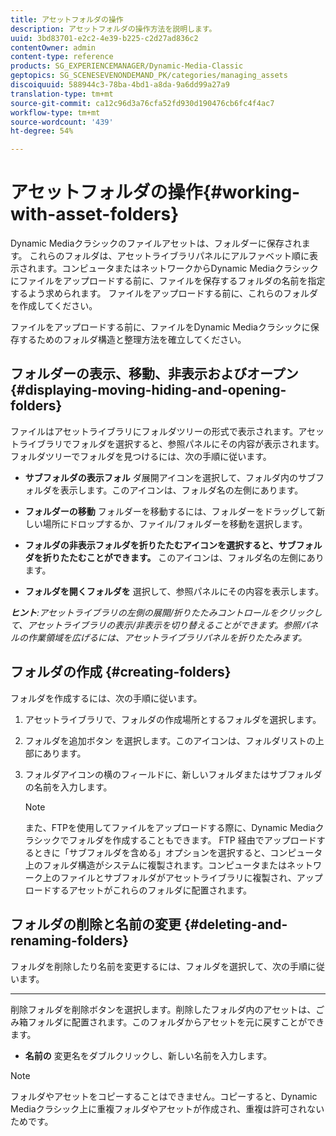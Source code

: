 ```yaml
---
title: アセットフォルダの操作
description: アセットフォルダの操作方法を説明します。
uuid: 3bd83701-e2c2-4e39-b225-c2d27ad836c2
contentOwner: admin
content-type: reference
products: SG_EXPERIENCEMANAGER/Dynamic-Media-Classic
geptopics: SG_SCENESEVENONDEMAND_PK/categories/managing_assets
discoiquuid: 588944c3-78ba-4bd1-a8da-9a6dd99a27a9
translation-type: tm+mt
source-git-commit: ca12c96d3a76cfa52fd930d190476cb6fc4f4ac7
workflow-type: tm+mt
source-wordcount: '439'
ht-degree: 54%

---
```



# アセットフォルダの操作{#working-with-asset-folders}

Dynamic Mediaクラシックのファイルアセットは、フォルダーに保存されます。 これらのフォルダは、アセットライブラリパネルにアルファベット順に表示されます。コンピュータまたはネットワークからDynamic Mediaクラシックにファイルをアップロードする前に、ファイルを保存するフォルダの名前を指定するよう求められます。 ファイルをアップロードする前に、これらのフォルダを作成してください。

ファイルをアップロードする前に、ファイルをDynamic Mediaクラシックに保存するためのフォルダ構造と整理方法を確立してください。

## フォルダーの表示、移動、非表示およびオープン {#displaying-moving-hiding-and-opening-folders}

ファイルはアセットライブラリにフォルダツリーの形式で表示されます。アセットライブラリでフォルダを選択すると、参照パネルにその内容が表示されます。フォルダツリーでフォルダを見つけるには、次の手順に従います。

* **サブフォルダの表示フォル**
ダ展開アイコンを選択して、フォルダ内のサブフォルダを表示します。このアイコンは、フォルダ名の左側にあります。

* **フォルダーの移動**
フォルダーを移動するには、フォルダーをドラッグして新しい場所にドロップするか、ファイル/フォルダーを移動を選択します。

* **フォルダの非表示フォルダを折りたたむアイコンを選択すると、サブフォルダを折りたたむことができます。**
このアイコンは、フォルダ名の左側にあります。

* **フォルダを開くフォルダを**
選択して、参照パネルにその内容を表示します。

***ヒント&#x200B;**:アセットライブラリの左側の展開/折りたたみコントロールをクリックして、アセットライブラリの表示/非表示を切り替えることができます。参照パネルの作業領域を広げるには、アセットライブラリパネルを折りたたみます。*

## フォルダの作成 {#creating-folders}

フォルダを作成するには、次の手順に従います。

1. アセットライブラリで、フォルダの作成場所とするフォルダを選択します。
1. フォルダを追加ボタン  を選択します。このアイコンは、フォルダリストの上部にあります。
1. フォルダアイコンの横のフィールドに、新しいフォルダまたはサブフォルダの名前を入力します。

   >[!NOTE]
   >
   >また、FTPを使用してファイルをアップロードする際に、Dynamic Mediaクラシックでフォルダを作成することもできます。 FTP 経由でアップロードするときに「サブフォルダを含める」オプションを選択すると、コンピュータ上のフォルダ構造がシステムに複製されます。コンピュータまたはネットワーク上のファイルとサブフォルダがアセットライブラリに複製され、アップロードするアセットがこれらのフォルダに配置されます。

## フォルダの削除と名前の変更  {#deleting-and-renaming-folders}

フォルダを削除したり名前を変更するには、フォルダを選択して、次の手順に従います。

* ****
削除フォルダを削除ボタンを選択します。削除したフォルダ内のアセットは、ごみ箱フォルダに配置されます。このフォルダからアセットを元に戻すことができます。

* **名前の**
変更名をダブルクリックし、新しい名前を入力します。

>[!NOTE]
>
>フォルダやアセットをコピーすることはできません。コピーすると、Dynamic Mediaクラシック上に重複フォルダやアセットが作成され、重複は許可されないためです。
